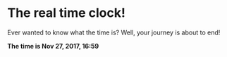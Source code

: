 # The real time clock!

Ever wanted to know what the time is? Well, your journey is about to end!

**The time is Nov 27, 2017, 16:59**